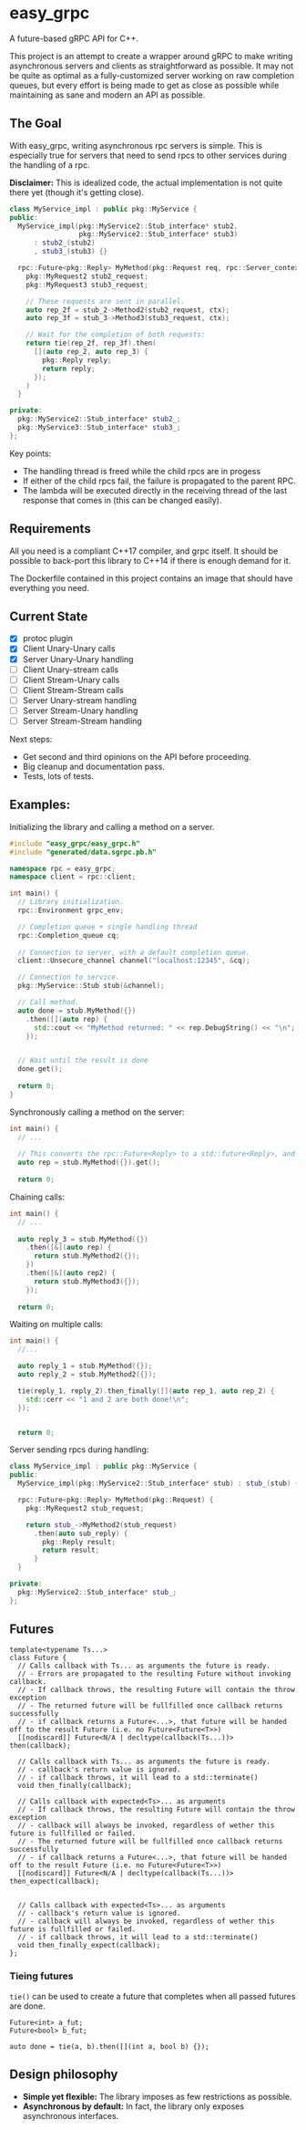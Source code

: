 # easy_grpc

A future-based gRPC API for C++.

This project is an attempt to create a wrapper around gRPC to make
writing asynchronous servers and clients as straightforward as possible. It may not
be quite as optimal as a fully-customized server working on raw completion 
queues, but every effort is being made to get as close as possible while
maintaining as sane and modern an API as possible.

## The Goal

With easy_grpc, writing asynchronous rpc servers is simple. This is especially true for
servers that need to send rpcs to other services during the handling of a rpc.

**Disclaimer:** This is idealized code, the actual implementation is not quite there yet (though it's getting close).

```cpp
class MyService_impl : public pkg::MyService {
public:
  MyService_impl(pkg::MyService2::Stub_interface* stub2, 
                 pkg::MyService2::Stub_interface* stub3) 
      : stub2_(stub2)
      , stub3_(stub3) {}

  rpc::Future<pkg::Reply> MyMethod(pkg::Request req, rpc::Server_context ctx) {
    pkg::MyRequest2 stub2_request;
    pkg::MyRequest3 stub3_request;

    // These requests are sent in parallel.
    auto rep_2f = stub_2->Method2(stub2_request, ctx);
    auto rep_3f = stub_3->Method3(stub3_request, ctx);

    // Wait for the completion of both requests:
    return tie(rep_2f, rep_3f).then(
      [](auto rep_2, auto rep_3) {
        pkg::Reply reply;
        return reply;
      });
    )
  }

private:
  pkg::MyService2::Stub_interface* stub2_;
  pkg::MyService3::Stub_interface* stub3_;
};
```

Key points:
- The handling thread is freed while the child rpcs are in progess
- If either of the child rpcs fail, the failure is propagated to the parent RPC.
- The lambda will be executed directly in the receiving thread of the last response
  that comes in (this can be changed easily).

## Requirements

All you need is a compliant C++17 compiler, and grpc itself. It should be possible to back-port this library to C++14 if there is enough demand for it.

The Dockerfile contained in this project contains an image that should have everything you need.

## Current State

- [x] protoc plugin
- [x] Client Unary-Unary calls
- [x] Server Unary-Unary handling
- [ ] Client Unary-stream calls
- [ ] Client Stream-Unary calls
- [ ] Client Stream-Stream calls
- [ ] Server Unary-stream handling
- [ ] Server Stream-Unary handling
- [ ] Server Stream-Stream handling

Next steps:
- Get second and third opinions on the API before proceeding.
- Big cleanup and documentation pass.
- Tests, lots of tests.

## Examples:

Initializing the library and calling a method on a server.

```cpp
#include "easy_grpc/easy_grpc.h"
#include "generated/data.sgrpc.pb.h"

namespace rpc = easy_grpc;
namespace client = rpc::client;

int main() {
  // Library initialization.
  rpc::Environment grpc_env;

  // Completion queue + single handling thread
  rpc::Completion_queue cq;
  
  // Connection to server, with a default completion queue.
  client::Unsecure_channel channel("localhost:12345", &cq);

  // Connection to service.
  pkg::MyService::Stub stub(&channel);

  // Call method.
  auto done = stub.MyMethod({})
    .then([](auto rep) {
      std::cout << "MyMethod returned: " << rep.DebugString() << "\n";
    });


  // Wait until the result is done
  done.get();
  
  return 0;
}
```

Synchronously calling a method on the server: 

```cpp
int main() {
  // ...
  
  // This converts the rpc::Future<Reply> to a std::future<Reply>, and calls get() on it.
  auto rep = stub.MyMethod({}).get();
  
  return 0;
```

Chaining calls:

```cpp
int main() {
  // ...
  
  auto reply_3 = stub.MyMethod({})
    .then([&](auto rep) {
      return stub.MyMethod2({});
    })
    .then([&](auto rep2) {
      return stub.MyMethod3({});
    });
  
  return 0;
```


Waiting on multiple calls:

```cpp
int main() {
  //...

  auto reply_1 = stub.MyMethod({});
  auto reply_2 = stub.MyMethod2({});

  tie(reply_1, reply_2).then_finally([](auto rep_1, auto rep_2) {
    std::cerr << "1 and 2 are both done!\n";
  });


  return 0;
```

Server sending rpcs during handling:

```cpp
class MyService_impl : public pkg::MyService {
public:
  MyService_impl(pkg::MyService2::Stub_interface* stub) : stub_(stub) {}

  rpc::Future<pkg::Reply> MyMethod(pkg::Request) {
    pkg::MyRequest2 stub_request;

    return stub_->MyMethod2(stub_request)
      .then(auto sub_reply) {
        pkg::Reply result;
        return result;
      }
  }

private:
  pkg::MyService2::Stub_interface* stub_;
};
```
## Futures

    template<typename Ts...>
    class Future {
      // Calls callback with Ts... as arguments the future is ready.
      // - Errors are propagated to the resulting Future without invoking callback.
      // - If callback throws, the resulting Future will contain the throw exception
      // - The returned future will be fullfilled once callback returns successfully
      // - if callback returns a Future<...>, that future will be handed off to the result Future (i.e. no Future<Future<T>>)
      [[nodiscard]] Future<N/A | decltype(callback(Ts...))> then(callback);

      // Calls callback with Ts... as arguments the future is ready. 
      // - callback's return value is ignored.
      // - if callback throws, it will lead to a std::terminate()
      void then_finally(callback);

      // Calls callback with expected<Ts>... as arguments
      // - If callback throws, the resulting Future will contain the throw exception 
      // - callback will always be invoked, regardless of wether this future is fullfilled or failed. 
      // - The returned future will be fullfilled once callback returns successfully
      // - if callback returns a Future<...>, that future will be handed off to the result Future (i.e. no Future<Future<T>>)
      [[nodiscard]] Future<N/A | decltype(callback(Ts...))> then_expect(callback);


      // Calls callback with expected<Ts>... as arguments
      // - callback's return value is ignored.
      // - callback will always be invoked, regardless of wether this future is fullfilled or failed. 
      // - if callback throws, it will lead to a std::terminate()
      void then_finally_expect(callback);
    };

### Tieing futures

`tie()` can be used to create a future that completes when all passed futures are done.

    Future<int> a_fut;
    Future<bool> b_fut;

    auto done = tie(a, b).then([](int a, bool b) {});



## Design philosophy

* **Simple yet flexible:** The library imposes as few restrictions as possible.
* **Asynchronous by default:** In fact, the library only exposes asynchronous interfaces. 

